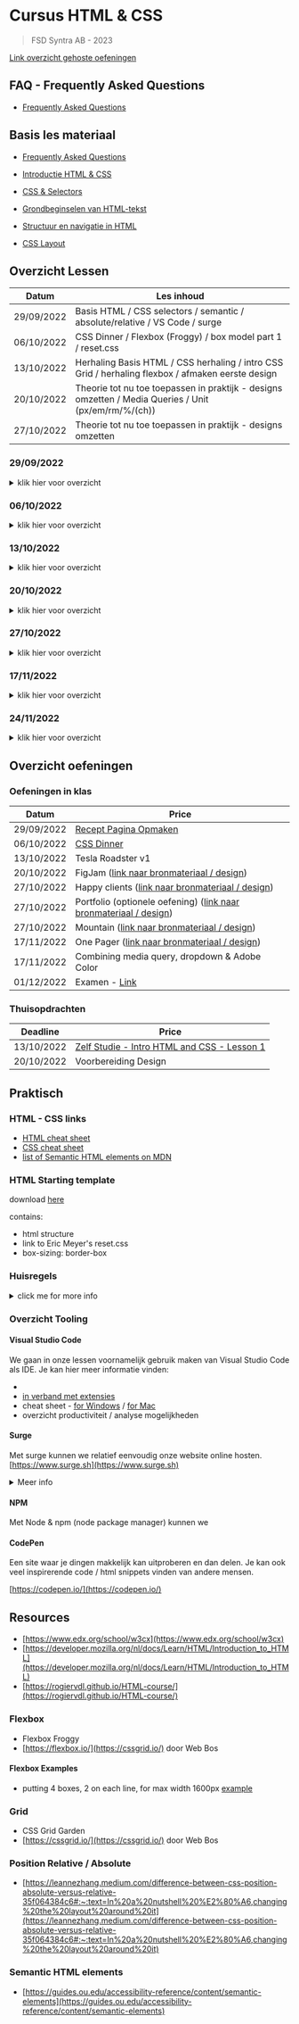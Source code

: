# Cursus HTML & CSS

> FSD Syntra AB - 2023

[Link overzicht gehoste oefeningen](https://karim-html-css-syntra_2023.surge.sh/)

## FAQ - Frequently Asked Questions

- [Frequently Asked Questions](./faq)

## Basis les materiaal

- [Frequently Asked Questions](./faq)

- [Introductie HTML & CSS](./les_01)

- [CSS & Selectors](./les_02)

- [Grondbeginselen van HTML-tekst](./les_03)

- [Structuur en navigatie in HTML](./les_04)

- [CSS Layout](./les_05)

## Overzicht Lessen

| Datum      | Les inhoud                                                                                           |
| ---------- | ---------------------------------------------------------------------------------------------------- |
| 29/09/2022 | Basis HTML / CSS selectors / semantic / absolute/relative / VS Code / surge                          |
| 06/10/2022 | CSS Dinner / Flexbox (Froggy) / box model part 1 / reset.css                                         |
| 13/10/2022 | Herhaling Basis HTML / CSS herhaling / intro CSS Grid / herhaling flexbox / afmaken eerste design    |
| 20/10/2022 | Theorie tot nu toe toepassen in praktijk - designs omzetten / Media Queries / Unit (px/em/rm/%/(ch)) |
| 27/10/2022 | Theorie tot nu toe toepassen in praktijk - designs omzetten                                          |

### 29/09/2022

<details>
  <summary>klik hier voor overzicht</summary>
  
- basis HTML

- anatomie van een HTML element

- basis elementen

- semantische elementen

- semantic css framework: simple.css

- attributen

- basis CSS

- selectors

- hummus recept opmaken

- absolute / relative links / hyperlinks

- eerste website opmaken

- npm script schrijven

- npm package configuratie initiëren

- website hosten via Surge

- tooling: VS Code
- tooling: terminal commands

</details>

### 06/10/2022

<details>
  <summary>klik hier voor overzicht</summary>
  
- padding / margin / border / content

- Eric Meyer's reset.css

- aligneren

- afmeten van een ontwerp

- CSS dinner, oefening op CSS selectors

- flexbox froggy, oefening op Flexbox Froggy

- wrapper

- accessbility intro

- Tesla design omzetten in HTML - part 1

</details>

### 13/10/2022

<details>
  <summary>klik hier voor overzicht</summary>
  
- herhaling basis HTML:

- anatomie HTML element

- HTML document structure

- HTML hierarchy, parent-child, nesting

- CSS selectors

- linking relative/absolute / navigatie

- link external scripts

- layout in CSS:

  - box model:

    - box-sizing: border-content

    - margin, border, padding, content

  - position: absolute / position: relative

  - flexbox (herhaling) met Flexbox Zombies

  - CSS Grid (intro) met CSS Grid Garden

- Kahoot test op herhaling basis HTML & layout in CSS

- tooling: VS code

- Tesla design omzetten in HTML - part 2

  - list style images

  - view width / view height

  - modulair leren werken

</details>

### 20/10/2022

<details>
  <summary>klik hier voor overzicht</summary>
  <ul>
<li> klassikaal design opbouwen FigJam</li>
<li> individueel design opbouwen van "Happy Clients"</li>
</ul>
</details>

### 27/10/2022

<details>
  <summary>klik hier voor overzicht</summary>
  
<ul>
  <li>pseudo elements; after / before</li>

  <li>position: relative / absolute</li>

  <li>klassikaal design opbouwen van "Happy Clients"</li>

  <li>individueel start van "Mountain"</li>

  <li>extra oefening: "Portfolio"</li>
</ul>



</details>

### 17/11/2022

<details>
  <summary>klik hier voor overzicht</summary>
<ul>
 <li> herhaling: media queries </li>
 <li> Mountain oefening maken </li>
  <li> Klassikaal Portfolio nabouwen pt1 </li>
 <li> Adobe Color intro + extract theme <a href="https://color.adobe.com/">link</a> </li>
 <li> herhaling: responsiveness <a href="https://www.w3schools.com/Css/css_rwd_intro.asp">link</a></li>
 <li> basic grid <a href="https://www.w3schools.com/Css/css_grid.asp">link</a></li>
 <li> optioneel, automatisch website deployen met surge wanneer je commit <a href="https://surge.sh/help/deploying-continuously-using-git-hooks">link</a> (not done)</li>
</ul>
</details>

### 24/11/2022

<details>
  <summary>klik hier voor overzicht</summary>
<ul>
 <li> herhaling: media queries </li>
 <li> herhaling absolute/relative linking & id linking </li>
 <li> Mountain oefening maken </li>
 <li> Klassikaal Portfolio nabouwen pt2 </li>
 <li> Simple Dropdown Oef. <a href="https://www.w3schools.com/Css/css_dropdowns.asp">link</a></li>
 <li> forms <a href="https://www.w3schools.com/html/html_forms.asp">link</a></li>
 <li> herhaling: responsiveness <a href="https://www.w3schools.com/Css/css_rwd_intro.asp">link</a></li>
 <li> responsive grid (vb <a href="https://travishorn.com/responsive-grid-in-2-minutes-with-css-grid-layout-4842a41420fe">link</a> + see FAQ)</li>
  <li> standaard site namaken met grid </li>
  <li> bootstrap intro </li>
  <li> bootstrap oefening </li>
  <li> simple transition (see FAQ)</li>
 <li> One Pager nabouwen - voor link bron materiaal scroll down </li>  
</ul>
</details>

## Overzicht oefeningen

### Oefeningen in klas

| Datum      | Price                                                                                  |
| ---------- | -------------------------------------------------------------------------------------- |
| 29/09/2022 | [Recept Pagina Opmaken](https://goldflow.github.io/website-productie/opdracht-recept/) |
| 06/10/2022 | [CSS Dinner](https://goldflow.github.io/website-productie/opdracht-css-dinner/)        |
| 13/10/2022 | Tesla Roadster v1                                                                      |
| 20/10/2022 | FigJam ([link naar bronmateriaal / design](https://github.com/Goldflow/website-productie/blob/main/_/2_figjam.zip))                                                                      |
| 27/10/2022 | Happy clients  ([link naar bronmateriaal / design](https://github.com/Goldflow/website-productie/blob/main/_/10_happyclients.zip))       |
| 27/10/2022 | Portfolio (optionele oefening) ([link naar bronmateriaal / design](https://github.com/Goldflow/website-productie/blob/main/_/8_onepager.zip))                                                                      |
| 27/10/2022 | Mountain ([link naar bronmateriaal / design](https://github.com/Goldflow/website-productie/blob/main/_/7_mountain.zip))                                                                      |
| 17/11/2022 | One Pager ([link naar bronmateriaal / design](https://github.com/Goldflow/website-productie/blob/main/_/8_onepager.zip))                                                                        |
| 17/11/2022 | Combining media query,  dropdown & Adobe Color   |
| 01/12/2022 | Examen - [Link](./examen-syntra-html-2022/) |

### Thuisopdrachten

| Deadline   | Price                                                                    |
| ---------- | ------------------------------------------------------------------------ |
| 13/10/2022 | [Zelf Studie - Intro HTML and CSS - Lesson 1](./voorbereiding-udacity-1) |
| 20/10/2022 | Voorbereiding Design                                                     |

<!---
[OPDRACHT: CSS Dinner](https://goldflow.github.io/website-productie/opdracht-css-dinner/) tegen 08/01/2021 om 12h00

[OPDRACHT: Recept Pagina Opmaken](https://goldflow.github.io/website-productie/opdracht-recept/) tegen 08/01/2021 om 12h00

[OPDRACHT: Profiel](https://goldflow.github.io/website-productie/opdracht-profiel/) tegen 08/01/2021 om 12h00, indienen als zip bestand OF online hosten (zie les 5 - geef me dan de link)

[OPDRACHT: Navigatie Menu](https://goldflow.github.io/website-productie/opdracht-navigatie-menu/) tegen 08/01/2021 om 12h00, indienen als zip bestand OF online hosten (zie les 5 - geef me dan de link)

[OPDRACHT: Portfolio](https://goldflow.github.io/website-productie/opdracht-portfolio/) tegen 08/01/2021 om 12h00, online hosten (zie les 5, bv op Netlify of Surge)

[OPDRACHT: Herhalingsquizzes](https://goldflow.github.io/website-productie/opdracht-quizzes/) tegen 15/01/2021 om 12h00, screenshots indienen)
-->

<!---
## Praktisch Advies

[Kan je hier vinden](./praktisch-advies)
-->

## Praktisch

### HTML - CSS links

- [HTML cheat sheet](https://rogiervdl.github.io/HTML-course/cheatsheet.html)
- [CSS cheat sheet](https://rogiervdl.github.io/CSS-course/cheatsheet.html)
- [list of Semantic HTML elements on MDN](https://developer.mozilla.org/en-US/docs/Glossary/semantics#semantics_in_html)

### HTML Starting template

download [here](html_start_template.zip)

contains:

- html structure
- link to Eric Meyer's reset.css
- box-sizing: border-box

### Huisregels

<details>
  <summary>click me for more info</summary>
  
- no inline styles

- W3C valid code

- format your code regularly

</details>

### Overzicht Tooling

#### Visual Studio Code

We gaan in onze lessen voornamelijk gebruik maken van Visual Studio Code als IDE.
Je kan hier meer informatie vinden:

-
- [in verband met extensies](visual-code-extensions.md)
- cheat sheet - [for Windows](https://visualstudio101.com/vs-cheat-sheet) / [for Mac]()
- overzicht productiviteit / analyse mogelijkheden

#### Surge

Met surge kunnen we relatief eenvoudig onze website online hosten. [https://www.surge.sh](https://www.surge.sh)

<details>
  <summary>Meer info</summary>
  
##### Installing surge

can be installed with npm

command:

npm install --global surge

##### Some Code

```js
function logSomething(something) {
  console.log("Something", something);
}
```

##### run surge first time

surge

it will prompt for project folder confirmation & make a new host name for you

##### host the same version of your site gain

Ideally, you want to decide yourself everytime

To host a new version of the same website, without surge proposing to host it in a new place

you should do:

surge [project folder] [host name]

example:
surge . karim-html-css-syntra_2023.surge.sh

</details>

#### NPM

Met Node & npm (node package manager) kunnen we

#### CodePen

Een site waar je dingen makkelijk kan uitproberen en dan delen. Je kan ook veel inspirerende code / html snippets vinden van andere mensen.

[https://codepen.io/](https://codepen.io/)

## Resources

- [https://www.edx.org/school/w3cx](https://www.edx.org/school/w3cx)
- [https://developer.mozilla.org/nl/docs/Learn/HTML/Introduction_to_HTML](https://developer.mozilla.org/nl/docs/Learn/HTML/Introduction_to_HTML)
- [https://rogiervdl.github.io/HTML-course/](https://rogiervdl.github.io/HTML-course/)

### Flexbox

- Flexbox Froggy
- [https://flexbox.io/](https://cssgrid.io/) door Web Bos

#### Flexbox Examples

- putting 4 boxes, 2 on each line, for max width 1600px [example](./flex-4-box)

### Grid

- CSS Grid Garden
- [https://cssgrid.io/](https://cssgrid.io/) door Web Bos

### Position Relative / Absolute

- [https://leannezhang.medium.com/difference-between-css-position-absolute-versus-relative-35f064384c6#:~:text=In%20a%20nutshell%20%E2%80%A6,changing%20the%20layout%20around%20it](https://leannezhang.medium.com/difference-between-css-position-absolute-versus-relative-35f064384c6#:~:text=In%20a%20nutshell%20%E2%80%A6,changing%20the%20layout%20around%20it)

### Semantic HTML elements

- [https://guides.ou.edu/accessibility-reference/content/semantic-elements](https://guides.ou.edu/accessibility-reference/content/semantic-elements)
